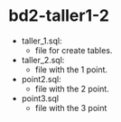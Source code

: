 # bd2-taller1-2

- taller_1.sql:
  - file for create tables.
- taller_2.sql:
  - file with the 1 point.
- point2.sql:
  - file with the 2 point.
- point3.sql
  - file with the 3 point
